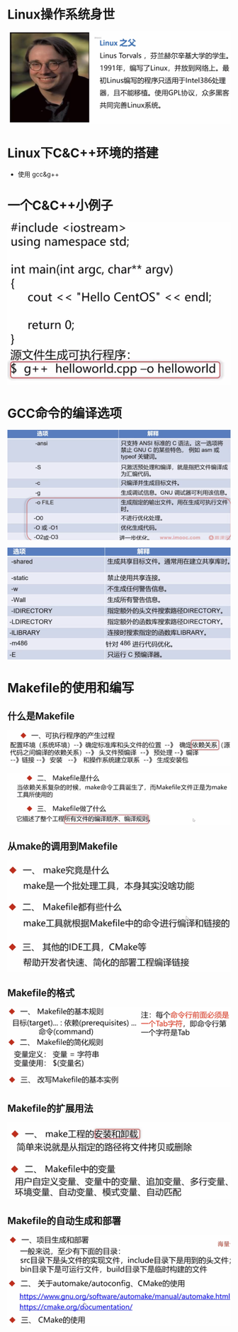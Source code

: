 # Linux操作系统身世

![](image/Pasted%20image%2020220915080730.png)

# Linux下C&C++环境的搭建

- 使用 gcc&g++


# 一个C&C++小例子

![](image/Pasted%20image%2020220915082025.png)

# GCC命令的编译选项

![](image/Pasted%20image%2020220915082412.png)

![](image/Pasted%20image%2020220915082451.png)

# Makefile的使用和编写

## 什么是Makefile

![](image/Pasted%20image%2020220915083029.png)

![](image/Pasted%20image%2020220915083232.png)


## 从make的调用到Makefile

![](image/Pasted%20image%2020220915090011.png)

## Makefile的格式

 ![](image/Pasted%20image%2020220924110151.png)

## Makefile的扩展用法

![](image/Pasted%20image%2020220915081006.png)

## Makefile的自动生成和部署

![](image/Pasted%20image%2020220924132155.png)